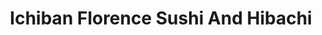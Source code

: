 ---
layout: place
title: "Ichiban Florence Sushi And Hibachi"
permalink: /alabama/florence/ichiban-florence-sushi-and-hibachi.html
stateAbbr: AL
stateName: Alabama
cityName: Florence
seo:
  name: "Ichiban Florence Sushi And Hibachi"
  type: Restaurant
  links: http://www.iloveichibanflorence.com/
description: "Looking for sushi in Florence, Alabama? Check out Ichiban Florence Sushi And Hibachi for a delightful Japanese dining experience. Enjoy a variety of sushi an..."
place_id: ChIJSe4NE71JfYgRvAEXE8c5BlI
photos:
  - name: >-
      places/ChIJSe4NE71JfYgRvAEXE8c5BlI/photos/AeeoHcJ0lJxesbvFXBWOGLbvP83ohFOQREWgRqXOQpwby9k6LAvy971eKfRN4mWKyKLfJ6yqsNe0aKP0RjOSimTFl0rfyBCHYsoXzDXbeSTMPA6IoYhiHi39qayU5A5mukRoeb4vfWE1F81ORdBFXEKNcQxqT7I-nlx8RSo2DLNk6XCCqo9IonrjoMUQaQ0dcIen3yR2AGSPAX8kbHoUgMgVHeajhVbNHnsX3YR7sdPongWlY95RdfpwH9cce3BZZYNyuNAmu0rwKn7LY1juPTvWiwXVUm4CrG_b2dIbY4Q6PdG97w
    widthPx: 1179
    heightPx: 886
    authorAttributions:
      - displayName: Ichiban Florence Sushi And Hibachi
        uri: https://maps.google.com/maps/contrib/115268991227301577189
        photoUri: >-
          https://lh3.googleusercontent.com/a-/ALV-UjXwwU_zmpHyat0AtBk3jSHr98mJ4pL-apWxO74LVECG4zStCe3J=s100-p-k-no-mo
    flagContentUri: >-
      https://www.google.com/local/imagery/report/?cb_client=maps_api_places.places_api&image_key=!1e10!2sAF1QipPx82Ox_7CXkF7UIsVJLRwPuqzNii1sHl1N8X21&hl=en-US
    googleMapsUri: >-
      https://www.google.com/maps/place//data=!3m4!1e2!3m2!1sAF1QipPx82Ox_7CXkF7UIsVJLRwPuqzNii1sHl1N8X21!2e10!4m2!3m1!1s0x887d49bd130dee49:0x520639c7131701bc
  - name: >-
      places/ChIJSe4NE71JfYgRvAEXE8c5BlI/photos/AeeoHcK7TPjNO9ncClQT77Dwxlz08c1vKr6oEiGNeQjz2U453BsMYTS3QdUbvSwsJ85Ar7CM9nWpjMf6rLbUE2ddCeNj5EWJ7tmjHaX9vf68IDgyzaj-p_4QoLZAJ5KmXDK7sIwg0q_pOoVL6vIIwWhnQL7R2s4mjunhJ6RDhrqk2QuHCmCUX4xxscqiLNGcGooCmmxXfopWkVvsKzMeuER-c5awnFxNZemKslH4B7RyqZmDf2E3Wvja69OEH4152ydCd6eQ94KeWH8UblRYqr2-HKBVO9lmgMapQXkTPKEFSgZyVw
    widthPx: 1440
    heightPx: 1080
    authorAttributions:
      - displayName: Ichiban Florence Sushi And Hibachi
        uri: https://maps.google.com/maps/contrib/115268991227301577189
        photoUri: >-
          https://lh3.googleusercontent.com/a-/ALV-UjXwwU_zmpHyat0AtBk3jSHr98mJ4pL-apWxO74LVECG4zStCe3J=s100-p-k-no-mo
    flagContentUri: >-
      https://www.google.com/local/imagery/report/?cb_client=maps_api_places.places_api&image_key=!1e10!2sAF1QipMhW038nY7fnXh9uio2g6s9hNkGRfjvmOME6PaL&hl=en-US
    googleMapsUri: >-
      https://www.google.com/maps/place//data=!3m4!1e2!3m2!1sAF1QipMhW038nY7fnXh9uio2g6s9hNkGRfjvmOME6PaL!2e10!4m2!3m1!1s0x887d49bd130dee49:0x520639c7131701bc
  - name: >-
      places/ChIJSe4NE71JfYgRvAEXE8c5BlI/photos/AeeoHcLQKvj-HhM7-aOWLGBxY4n3eR6nhSReDtRw6KmdNLEwKcm5-Mj5fQGPlqCtkYcBcRHIx94UkwgL2eSEc8tR2dT9BCBJM4kTC9Lc-WoPQEIxe4y0Sc7ERzKlMElRhvxQHGGNbnKam9bJO1HCxLR7cyKNhf679ytFp5knSPKnWINsW-If9jl84BaDXMyDDbNfO78BbE2Lgc8JX7apLvyB6mdDQBrFL68JP-mHLNC2_xh9uohnqk7oEyZ0Krv_N96c07mO8cM3zzTFxui5sVL4v6-Sw1kSrox2rYSM4OuZ9BCNug
    widthPx: 960
    heightPx: 720
    authorAttributions:
      - displayName: Ichiban Florence Sushi And Hibachi
        uri: https://maps.google.com/maps/contrib/115268991227301577189
        photoUri: >-
          https://lh3.googleusercontent.com/a-/ALV-UjXwwU_zmpHyat0AtBk3jSHr98mJ4pL-apWxO74LVECG4zStCe3J=s100-p-k-no-mo
    flagContentUri: >-
      https://www.google.com/local/imagery/report/?cb_client=maps_api_places.places_api&image_key=!1e10!2sAF1QipNeX1Kcy7btqPp4_-IQnx2WUvOIg-GYDg6y8wt3&hl=en-US
    googleMapsUri: >-
      https://www.google.com/maps/place//data=!3m4!1e2!3m2!1sAF1QipNeX1Kcy7btqPp4_-IQnx2WUvOIg-GYDg6y8wt3!2e10!4m2!3m1!1s0x887d49bd130dee49:0x520639c7131701bc
  - name: >-
      places/ChIJSe4NE71JfYgRvAEXE8c5BlI/photos/AeeoHcJXsFsD00OGBWt5AF-NIRnDxd_oe0UVtF_RGxd_x5ZsRs59LMdyg9PaYGCqcakow0ywq-vXTrIlmLuG9-7arZrb9W76VW2m0D3GsZJz_t3Gpng0XaH-6-X2IFXnPZDi-8NgydmWtTrF40_lFEkarnqc5i1hm9K6ypeYVl4uybVCbVvQYC0FvF39GksoqWUeRKtmNmIl3Fxm9FqNzz-Ncg1KCExxsc2JFxk5lWKReYJXlGvdblMV9-rjoL9o413vf4FxyQrz49LXDzkUyMz3n9dQZb6_iXvmPVH8Y9P8qUkUlw
    widthPx: 4800
    heightPx: 3600
    authorAttributions:
      - displayName: Ichiban Florence Sushi And Hibachi
        uri: https://maps.google.com/maps/contrib/115268991227301577189
        photoUri: >-
          https://lh3.googleusercontent.com/a-/ALV-UjXwwU_zmpHyat0AtBk3jSHr98mJ4pL-apWxO74LVECG4zStCe3J=s100-p-k-no-mo
    flagContentUri: >-
      https://www.google.com/local/imagery/report/?cb_client=maps_api_places.places_api&image_key=!1e10!2sAF1QipPwK6bOGyNSYIy2NNWFPKtEqC-zMilKMHbeycpN&hl=en-US
    googleMapsUri: >-
      https://www.google.com/maps/place//data=!3m4!1e2!3m2!1sAF1QipPwK6bOGyNSYIy2NNWFPKtEqC-zMilKMHbeycpN!2e10!4m2!3m1!1s0x887d49bd130dee49:0x520639c7131701bc
  - name: >-
      places/ChIJSe4NE71JfYgRvAEXE8c5BlI/photos/AeeoHcJDkjUZaBIZqg6H5eQPHtQgerMWaIaaiH7oFJGCo0C8Wf_ur7yMxe5q-VFZGsoVe67d55uesqafPVOU4yyFi2hSR8BMSHTE3jO2oAn5S15-dVJ4RvW-HlMg1kiLFgeHxEA-SV9qjx8xrun1IfszV7aUctiYjnMqycVBgevng75vp0WiFyFR0xh78G6Aqd0FKroqRzdyq2mgT0qh0r8WSt9WhAPFsNLslbr01qgMIo2wAo-baDJBn3YKsJI3ibhnmDgn7LPrhYJexjdDHaCElf3FkBiXFY_EFdU34Lk98tSBD6UzgCbIMkX8q6WYLtenOXDQNwE1HB2Z6Nty7QgxxRs9AA2DmRpO0P3jWORYRgFPDHaXY11r7aq6pfoOWeSLjTD0Z_u0NkfhgvgDDfHiLIjqDEW8m-GHoVC_UNuPjXNxPA
    widthPx: 2820
    heightPx: 1874
    authorAttributions:
      - displayName: Stacey Holland
        uri: https://maps.google.com/maps/contrib/102858088757593418082
        photoUri: >-
          https://lh3.googleusercontent.com/a-/ALV-UjWqLAnpMjLkGSkyvGlZxr5wgV-rZHQbsJYEzXRtYhUY_KaTQGZH=s100-p-k-no-mo
    flagContentUri: >-
      https://www.google.com/local/imagery/report/?cb_client=maps_api_places.places_api&image_key=!1e10!2sCIHM0ogKEICAgID_pcH_KQ&hl=en-US
    googleMapsUri: >-
      https://www.google.com/maps/place//data=!3m4!1e2!3m2!1sCIHM0ogKEICAgID_pcH_KQ!2e10!4m2!3m1!1s0x887d49bd130dee49:0x520639c7131701bc
  - name: >-
      places/ChIJSe4NE71JfYgRvAEXE8c5BlI/photos/AeeoHcJgjF2-dUH5rlsDjwRqs1ijygVsjqlrlpdjNaCZm4R1TGmpqUryYgOBIIvauVmw0ZQjxCogc5ORmfJKKHX8GLn_DuXH4WaGej4nO2xI1dbjMqTJYjeJ8rKYrU_F3J8-3FYh2jCiif_YUriYb-uG7z7BSl1o7FXNCJ_vWu8L1zleIfwIku9KRMfqTHBjI9PcX1gSy3gRvRcAxvvBdKz2H9UwOh2C3qdoVRwW8Q1KWURj4wXM0W-GE7JcCR5zUs_PhxelZLu6LCeF3TUCg9kXQ9wwTg_tVJN8RpjpwqJFvdWnBKdpUkdH9grOGfo1ej0d1yQfJWCgvBeATfneopDiWHsVpOYnVze-ccul-TMXEOoV0oY-sDZ81EJ3w2MXBf9RSmb6XKIfhpzsrr-_iwGSzOMAQFIZgRrdtkHZp0oIVpQxYVmX
    widthPx: 3024
    heightPx: 4032
    authorAttributions:
      - displayName: Stacey Holland
        uri: https://maps.google.com/maps/contrib/102858088757593418082
        photoUri: >-
          https://lh3.googleusercontent.com/a-/ALV-UjWqLAnpMjLkGSkyvGlZxr5wgV-rZHQbsJYEzXRtYhUY_KaTQGZH=s100-p-k-no-mo
    flagContentUri: >-
      https://www.google.com/local/imagery/report/?cb_client=maps_api_places.places_api&image_key=!1e10!2sCIHM0ogKEICAgID_paGvmgE&hl=en-US
    googleMapsUri: >-
      https://www.google.com/maps/place//data=!3m4!1e2!3m2!1sCIHM0ogKEICAgID_paGvmgE!2e10!4m2!3m1!1s0x887d49bd130dee49:0x520639c7131701bc
  - name: >-
      places/ChIJSe4NE71JfYgRvAEXE8c5BlI/photos/AeeoHcKGAWv1yrfzV3PXgyNHbv_KIilpVqK9GuB6OeXA3xoCNMXRscWxesikswZrBNb2MH_TvYXnFcqp15Jfud1mtJgATVmfUledC2NBrLp7twRCFrHI-yCPUBF6z6KO8RexJyqBGPt1-vOGRSe-s6Eu7j8M8XKkDWmkZkyCLMmOoKpPWH2HpsGabydkiyUCumm_-nKuE5CgG0ahdmh48ISKOnZf7SKOU0Tnj5Ezoj67-I4SsuGNRNjQaH0E106k2UUP2gINr6ajiV70L-tsJT1fPQJiJWUl_K6YnI1pnoVFFAzx86uD9Ax4k1GtRK_t8JCbnvCjrpAuDagITidVbM71gwRUwYAi4GGcWOL0jlM7de70eExhdKJtMF0Zy4GxsJ8xm9hKcrgu-kmNW0AyrVy_-Kuk3iUy6aCM6apsW9HvcoI
    widthPx: 4032
    heightPx: 2268
    authorAttributions:
      - displayName: Gary Kendrick
        uri: https://maps.google.com/maps/contrib/106288235610955860069
        photoUri: >-
          https://lh3.googleusercontent.com/a-/ALV-UjVww4rnGBlSaVshlcs_D0Dr8R67JhWtCFnJBLLm9G2PZTx600Pu=s100-p-k-no-mo
    flagContentUri: >-
      https://www.google.com/local/imagery/report/?cb_client=maps_api_places.places_api&image_key=!1e10!2sCIHM0ogKEICAgICGjeqgfw&hl=en-US
    googleMapsUri: >-
      https://www.google.com/maps/place//data=!3m4!1e2!3m2!1sCIHM0ogKEICAgICGjeqgfw!2e10!4m2!3m1!1s0x887d49bd130dee49:0x520639c7131701bc
  - name: >-
      places/ChIJSe4NE71JfYgRvAEXE8c5BlI/photos/AeeoHcLeXvKzRXtsmqpyXU3BnLhu-LrMzOXSxL_-MjNOT_22ZTdmRby2DgbgM7TlAkecKvnzUw3BQhRAF0rKXN3I_TRNAE1RBdaZJDgvT3iavIyYIYkU-c99_1sZrVU441Aa89IjzPd8EwVJXuHLjIq2Flv0rlD2Q-v4S_GBbP3ATTFtqsfOxe0LXAcONJM3qwHbKL12uZ7DWyiF4htAb_IE7Ga0QgoRjQQUqZLWOA8ZwHbUmHCsVfCoTeqT_34BDhCjL211GXSFTuSd0o1qad7dVn62dxIfy6_pqc-F6CXJJJDrCrVocIqiX8TNdSqu_HDNPctCTbKubZEJN7l-JgOw4E9-MYT3XyyKZ435Wt2sPyfLUXblmdoA-GoD61ie8aRSMu8Zy7w5hrVNHJdWFGPjcRviiNPkEJMSNMH7UCHPICuR7g
    widthPx: 4032
    heightPx: 2268
    authorAttributions:
      - displayName: Asma Rai
        uri: https://maps.google.com/maps/contrib/115925892282211122738
        photoUri: >-
          https://lh3.googleusercontent.com/a-/ALV-UjUkh7irZNm4LMCS5G7Wl-W_AwAcnqZWUD0Sx3R1xhA9OnOdnBXi1A=s100-p-k-no-mo
    flagContentUri: >-
      https://www.google.com/local/imagery/report/?cb_client=maps_api_places.places_api&image_key=!1e10!2sCIHM0ogKEICAgICc7vneWw&hl=en-US
    googleMapsUri: >-
      https://www.google.com/maps/place//data=!3m4!1e2!3m2!1sCIHM0ogKEICAgICc7vneWw!2e10!4m2!3m1!1s0x887d49bd130dee49:0x520639c7131701bc
  - name: >-
      places/ChIJSe4NE71JfYgRvAEXE8c5BlI/photos/AeeoHcJJDSxrLClpSPuCUvZg26vF0rCg1GkJgry5EQ_aooalk4gdDS3_GuSGdMRD65_81_pP-NW_o1iVGUIbPFfZXa6mFj8F4Nje800zJKI4olOwJHr5_zfRl_w7OT-NXULbhcQkiDlVi61hVxfBatd5fAYdrxi-VtSRBU6M7cK1UdZAfMhWC7K8mOfQNcCc0eBBj-Ro9_gaPZNSPfehRaI6wAJvotlOaE9NRiIATE2CDVK06Qlwtr2WRehVjkcXNseDif4iI3m6Pps-2dFvMdRnZ038hDB0eJloT3oXuThQJo_lmQ0BlJYQTFGaKSE0X6Duz2xc9R7jpQ5kCruY9k7SHuJfUl8nM78-a79Bl0Id1n11Tl6FIcDnTswPCubKrmFQdeeHGFIjAQqI1ItsmJs2MEjPxp892hE1NbCnwIwQCsAAoHRL
    widthPx: 3000
    heightPx: 4000
    authorAttributions:
      - displayName: Neky Zero
        uri: https://maps.google.com/maps/contrib/105830280525052025332
        photoUri: >-
          https://lh3.googleusercontent.com/a-/ALV-UjXvFuI0f23f038aU81j5We85KO65XNRPe-VteErJAX56lDX5JaA=s100-p-k-no-mo
    flagContentUri: >-
      https://www.google.com/local/imagery/report/?cb_client=maps_api_places.places_api&image_key=!1e10!2sCIHM0ogKEICAgICRvoWpvwE&hl=en-US
    googleMapsUri: >-
      https://www.google.com/maps/place//data=!3m4!1e2!3m2!1sCIHM0ogKEICAgICRvoWpvwE!2e10!4m2!3m1!1s0x887d49bd130dee49:0x520639c7131701bc
  - name: >-
      places/ChIJSe4NE71JfYgRvAEXE8c5BlI/photos/AeeoHcKfXxDMFciT_PjgiEj8UhYbKVWOJkF5CNcVEmnSXPZI7_jnv9i2eYyq7J2u3zUfQEe7CyLphxGnvfyUXN50Z-5FE57CjCgvd5knqQYvuSMobQ7rRO9i_FwPH8FfNGyYFRB295Y5NWYeGytJdkVsXmUKUMD-_BoC8mRpoJtPtCU_1NOA5GKgHAdx3ugH4gS16g7L9UoAOVuEog2OfoJJNbMp2sz5dqx1Cje3I_wNB78FZH8rJg1XgdapRnm7f-rtXxi2SV4RBrsHSgfUffVRgNGmhtgQKzbKrPhQJinIEA9Izc7JKfdkXyd_nZ0K-qYdkCI6dxitrzvlvnbtHrnLAZl_K0hefH9zyS5Z4dHBcxQCkMJiqjvQh5_e1owDhvVQDmREM7BTITmqw2y96dgc6Z-nP9ySHyShZiuFGSHvLTW0wQ
    widthPx: 4096
    heightPx: 3072
    authorAttributions:
      - displayName: Sara Pack
        uri: https://maps.google.com/maps/contrib/117779899066608989713
        photoUri: >-
          https://lh3.googleusercontent.com/a-/ALV-UjXRZPfJUx0B8jBD8_34QyKGn4ctATk9pUiS-I_v2VJNMODIivEK=s100-p-k-no-mo
    flagContentUri: >-
      https://www.google.com/local/imagery/report/?cb_client=maps_api_places.places_api&image_key=!1e10!2sCIHM0ogKEICAgICs6-PfGA&hl=en-US
    googleMapsUri: >-
      https://www.google.com/maps/place//data=!3m4!1e2!3m2!1sCIHM0ogKEICAgICs6-PfGA!2e10!4m2!3m1!1s0x887d49bd130dee49:0x520639c7131701bc
address: 173 Cox Crk Pkwy S, Florence, AL 35630, USA
street: 173 Cox Crk Pkwy S
city: Florence
state: AL
zip: '35630'
country: USA
neighborhood: null
latitude: '34.826358'
longitude: '-87.625709'
accessibility_options:
  wheelchairAccessibleParking: true
  wheelchairAccessibleEntrance: true
  wheelchairAccessibleRestroom: true
  wheelchairAccessibleSeating: true
business_status: OPERATIONAL
name: Ichiban Florence Sushi And Hibachi
google_maps_links:
  directionsUri: >-
    https://www.google.com/maps/dir//''/data=!4m7!4m6!1m1!4e2!1m2!1m1!1s0x887d49bd130dee49:0x520639c7131701bc!3e0
  placeUri: https://maps.google.com/?cid=5910475088151904700
  writeAReviewUri: >-
    https://www.google.com/maps/place//data=!4m3!3m2!1s0x887d49bd130dee49:0x520639c7131701bc!12e1
  reviewsUri: >-
    https://www.google.com/maps/place//data=!4m4!3m3!1s0x887d49bd130dee49:0x520639c7131701bc!9m1!1b1
  photosUri: >-
    https://www.google.com/maps/place//data=!4m3!3m2!1s0x887d49bd130dee49:0x520639c7131701bc!10e5
primary_type: Japanese Restaurant
opening_hours:
  regular: null
  current: null
secondary_opening_hours:
  regular:
    weekdayDescriptions: null
    type: null
  current:
    weekdayDescriptions: null
    type: null
phone: (256) 768-9998
price_level: PRICE_LEVEL_MODERATE
price_range: $10 &ndash; $20
rating: '4.4'
rating_count: 385
website: http://www.iloveichibanflorence.com/
reviews:
  - name: >-
      places/ChIJSe4NE71JfYgRvAEXE8c5BlI/reviews/ChdDSUhNMG9nS0VJQ0FnSURIajd1NGh3RRAB
    relativePublishTimeDescription: 6 months ago
    rating: 5
    text:
      text: >-
        Very good place to have sushi or hibachi. Wait staff was courteous and
        offered suggestions. The food was very good. Vegetable fried rice was
        some of the best I've had! Ginger salad was good as well.
      languageCode: en
    originalText:
      text: >-
        Very good place to have sushi or hibachi. Wait staff was courteous and
        offered suggestions. The food was very good. Vegetable fried rice was
        some of the best I've had! Ginger salad was good as well.
      languageCode: en
    authorAttribution:
      displayName: kevin Rye
      uri: https://www.google.com/maps/contrib/105478574284768655440/reviews
      photoUri: >-
        https://lh3.googleusercontent.com/a-/ALV-UjW7OqQWuAYXy_quAiaTIhSHwb9oxjYc7yCVkCv3-yEcpvqBll8=s128-c0x00000000-cc-rp-mo-ba3
    publishTime: '2024-09-21T01:23:11.837849Z'
    flagContentUri: >-
      https://www.google.com/local/review/rap/report?postId=ChdDSUhNMG9nS0VJQ0FnSURIajd1NGh3RRAB&d=17924085&t=1
    googleMapsUri: >-
      https://www.google.com/maps/reviews/data=!4m6!14m5!1m4!2m3!1sChdDSUhNMG9nS0VJQ0FnSURIajd1NGh3RRAB!2m1!1s0x887d49bd130dee49:0x520639c7131701bc
  - name: >-
      places/ChIJSe4NE71JfYgRvAEXE8c5BlI/reviews/ChdDSUhNMG9nS0VJQ0FnSURuN3IzMDVRRRAB
    relativePublishTimeDescription: 6 months ago
    rating: 5
    text:
      text: >-
        The pink lady roll is so mind blowingly delicious! I would have never
        thought about strawberries on a roll but it did not disappoint. The chef
        was amazing and funny. Service was great! All food was so tasty. And
        Sarah our server didn't skip a beat!! Definitely worth every penny!
      languageCode: en
    originalText:
      text: >-
        The pink lady roll is so mind blowingly delicious! I would have never
        thought about strawberries on a roll but it did not disappoint. The chef
        was amazing and funny. Service was great! All food was so tasty. And
        Sarah our server didn't skip a beat!! Definitely worth every penny!
      languageCode: en
    authorAttribution:
      displayName: Celina Pollitt
      uri: https://www.google.com/maps/contrib/100414699996573002085/reviews
      photoUri: >-
        https://lh3.googleusercontent.com/a-/ALV-UjWOvs8BFMIbC_XKfwuY8xYTGMVRkw4BR2qsFJSX4JJ66J8CXRnL=s128-c0x00000000-cc-rp-mo
    publishTime: '2024-10-06T03:37:39.099893Z'
    flagContentUri: >-
      https://www.google.com/local/review/rap/report?postId=ChdDSUhNMG9nS0VJQ0FnSURuN3IzMDVRRRAB&d=17924085&t=1
    googleMapsUri: >-
      https://www.google.com/maps/reviews/data=!4m6!14m5!1m4!2m3!1sChdDSUhNMG9nS0VJQ0FnSURuN3IzMDVRRRAB!2m1!1s0x887d49bd130dee49:0x520639c7131701bc
  - name: >-
      places/ChIJSe4NE71JfYgRvAEXE8c5BlI/reviews/ChdDSUhNMG9nS0VJQ0FnTUR3eU9uMDFRRRAB
    relativePublishTimeDescription: 3 weeks ago
    rating: 5
    text:
      text: >-
        I ordered fairly close to closing time but you wouldn't be able to tell.
        Sometimes the service and food quality is poor at closing time but not
        at this place. Hats off to the chef, food was cooked perfectly. A big
        shout out to the manager for establishing and enforcing a friendly
        welcoming atmosphere.  There were also 2 gentlemen that were mopping the
        floors and they made sure I was aware of where they had just mopped to
        ensure my safety.  Lots of restaurants in Florence could learn these
        people. I will be back!
      languageCode: en
    originalText:
      text: >-
        I ordered fairly close to closing time but you wouldn't be able to tell.
        Sometimes the service and food quality is poor at closing time but not
        at this place. Hats off to the chef, food was cooked perfectly. A big
        shout out to the manager for establishing and enforcing a friendly
        welcoming atmosphere.  There were also 2 gentlemen that were mopping the
        floors and they made sure I was aware of where they had just mopped to
        ensure my safety.  Lots of restaurants in Florence could learn these
        people. I will be back!
      languageCode: en
    authorAttribution:
      displayName: TIGER
      uri: https://www.google.com/maps/contrib/104576845403792376247/reviews
      photoUri: >-
        https://lh3.googleusercontent.com/a-/ALV-UjUoTzXUfN9nD1lDH02uVJDbL-2JJ5i1Aao6E45NkqoRFXlj6eyjoA=s128-c0x00000000-cc-rp-mo-ba4
    publishTime: '2025-03-23T03:39:25.772484Z'
    flagContentUri: >-
      https://www.google.com/local/review/rap/report?postId=ChdDSUhNMG9nS0VJQ0FnTUR3eU9uMDFRRRAB&d=17924085&t=1
    googleMapsUri: >-
      https://www.google.com/maps/reviews/data=!4m6!14m5!1m4!2m3!1sChdDSUhNMG9nS0VJQ0FnTUR3eU9uMDFRRRAB!2m1!1s0x887d49bd130dee49:0x520639c7131701bc
  - name: >-
      places/ChIJSe4NE71JfYgRvAEXE8c5BlI/reviews/ChdDSUhNMG9nS0VJQ0FnSURuNWVHZG5nRRAB
    relativePublishTimeDescription: 6 months ago
    rating: 5
    text:
      text: >-
        I would love to thank Brittany for the amazing service, every time I
        come in there she always know exactly what I want to start off as a
        appetizer with! Love the service I always get from here & the food is
        always amazing every single time!
      languageCode: en
    originalText:
      text: >-
        I would love to thank Brittany for the amazing service, every time I
        come in there she always know exactly what I want to start off as a
        appetizer with! Love the service I always get from here & the food is
        always amazing every single time!
      languageCode: en
    authorAttribution:
      displayName: Justin Dimera
      uri: https://www.google.com/maps/contrib/112952909465391426596/reviews
      photoUri: >-
        https://lh3.googleusercontent.com/a-/ALV-UjVRB66BwHLCQQW-xa79GCwAw0nLmwEsRWm8-palAePhWs7LNIxO=s128-c0x00000000-cc-rp-mo
    publishTime: '2024-10-08T02:36:51.878445Z'
    flagContentUri: >-
      https://www.google.com/local/review/rap/report?postId=ChdDSUhNMG9nS0VJQ0FnSURuNWVHZG5nRRAB&d=17924085&t=1
    googleMapsUri: >-
      https://www.google.com/maps/reviews/data=!4m6!14m5!1m4!2m3!1sChdDSUhNMG9nS0VJQ0FnSURuNWVHZG5nRRAB!2m1!1s0x887d49bd130dee49:0x520639c7131701bc
  - name: >-
      places/ChIJSe4NE71JfYgRvAEXE8c5BlI/reviews/ChdDSUhNMG9nS0VJQ0FnSURfOVAyOXhBRRAB
    relativePublishTimeDescription: 3 weeks ago
    rating: 5
    text:
      text: >-
        Santos is always my man. He interacts with everyone and is fun. Habatchi
        is the ONLY way to go... Jinjer dressing is my jam!!!! Gavin is the
        waiter I want everytime.  He is polite, great personality and right on
        time with all things . They made my daughters birthday extra special!!!
      languageCode: en
    originalText:
      text: >-
        Santos is always my man. He interacts with everyone and is fun. Habatchi
        is the ONLY way to go... Jinjer dressing is my jam!!!! Gavin is the
        waiter I want everytime.  He is polite, great personality and right on
        time with all things . They made my daughters birthday extra special!!!
      languageCode: en
    authorAttribution:
      displayName: Stacey Holland
      uri: https://www.google.com/maps/contrib/102858088757593418082/reviews
      photoUri: >-
        https://lh3.googleusercontent.com/a-/ALV-UjWqLAnpMjLkGSkyvGlZxr5wgV-rZHQbsJYEzXRtYhUY_KaTQGZH=s128-c0x00000000-cc-rp-mo-ba4
    publishTime: '2025-03-22T22:52:32.976637Z'
    flagContentUri: >-
      https://www.google.com/local/review/rap/report?postId=ChdDSUhNMG9nS0VJQ0FnSURfOVAyOXhBRRAB&d=17924085&t=1
    googleMapsUri: >-
      https://www.google.com/maps/reviews/data=!4m6!14m5!1m4!2m3!1sChdDSUhNMG9nS0VJQ0FnSURfOVAyOXhBRRAB!2m1!1s0x887d49bd130dee49:0x520639c7131701bc
parking_options:
  freeParkingLot: true
  paidParkingLot: false
  freeStreetParking: false
  paidStreetParking: false
  valetParking: false
  freeGarageParking: false
  paidGarageParking: false
payment_options:
  acceptsCreditCards: true
  acceptsDebitCards: true
  acceptsCashOnly: false
  acceptsNfc: true
allow_dogs: null
curbside_pickup: true
delivery: true
dine_in: true
good_for_children: true
good_for_groups: true
good_for_sports: true
live_music: false
menu_for_children: true
outdoor_seating: false
reservable: true
restroom: true
serves_beer: true
serves_breakfast: false
serves_brunch: false
serves_cocktails: null
serves_coffee: null
serves_dinner: true
serves_dessert: true
serves_lunch: true
serves_vegetarian_food: true
serves_wine: true
takeout: true
summary: null

---